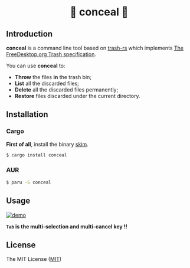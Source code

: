 <h1 align="center">🌠 conceal 🌃</h1>



## Introduction

**conceal** is a command line tool based on [trash-rs](https://github.com/Byron/trash-rs) which implements [The FreeDesktop.org Trash specification](https://specifications.freedesktop.org/trash-spec/trashspec-latest.html).

You can use **conceal** to:
- **Throw** the files **in** the trash bin;
- **List** all the discarded files;
- **Delete** all the discarded files permanently;
- **Restore** files discarded under the current directory.



## Installation

### Cargo

**First of all**, install the binary [skim](https://github.com/lotabout/skim#installation).

```bash
$ cargo install conceal
```

### AUR

```bash
$ paru -S conceal
```



## Usage

[![demo](https://asciinema.org/a/522271.svg)](https://asciinema.org/a/522271?t=7)

**`Tab` is the multi-selection and multi-cancel key !!**



## License

The MIT License ([MIT](https://opensource.org/licenses/MIT))
